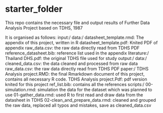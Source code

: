 # starter_folder

This repo contains the necessary file and output results of Further Data Analysis Project based on TDHS, 1987

It is organised as follows:
input:/
  data:/
    datasheet_template.rmd: The appendix of this project, written in R
    datasheet_template.pdf: Knited PDF of appendix
    raw_data.csv: the raw data directly read from TDHS PDF
    reference_datasheet.bib: reference list used in the appendix
  literature:/
    Thailand DHS.pdf: the original TDHS file used for study
output:/
  data:/
    cleaned_data.csv: the data cleaned and processed from raw data
    raw_data.csv: the raw data directly read from TDHS PDF
  paper:/
    TDHS Analysis project.RMD: the final Rmarkdown document of this project, contains all necessary R code.
    TDHS Analysis project.Pdf: pdf version knited for this project
    ref_list.bib: contains all the references
scripts:/
  00-simulation.rmd: simulation the data for the dataset which was planned to use
  01-gather_data.rmd: used R to first read and draw data from the datasheet in TDHS
  02-clean_and_prepare_data.rmd: cleaned and grouped the raw data, replaced all typos and mistakes, save as cleaned_data.csv
 

